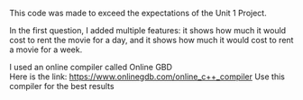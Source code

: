 This code was made to exceed the expectations of the Unit 1 Project.

In the first question, I added multiple features: it shows how much it would cost to rent the movie for a day, and it shows how much it would cost to rent a movie for a week.

I used an online compiler called Online GBD  
Here is the link: https://www.onlinegdb.com/online_c++_compiler
Use this compiler for the best results
